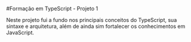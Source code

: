 #Formação em TypeScript - Projeto 1

Neste projeto fui a fundo nos principais conceitos do TypeScript, sua sintaxe e arquitetura, além de ainda sim fortalecer os conhecimentos em JavaScript.
